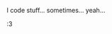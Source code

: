 I code stuff... sometimes... yeah...

:3

<!---
Cooler68/Cooler68 is a ✨ special ✨ repository because its `README.md` (this file) appears on your GitHub profile.
You can click the Preview link to take a look at your changes.
--->
